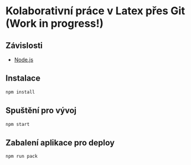 # Kolaborativní práce v Latex přes Git (Work in progress!)

## Závislosti

- [Node.js](https://nodejs.org/)

## Instalace

```bash
npm install
```

## Spuštění pro vývoj

```bash
npm start
```

## Zabalení aplikace pro deploy

```bash
npm run pack
```
